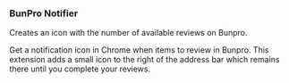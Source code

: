 ### BunPro Notifier
Creates an icon with the number of available reviews on Bunpro.

Get a notification icon in Chrome when items to review in Bunpro. This extension adds a small icon to the right of the address bar which remains there until you complete your reviews.
